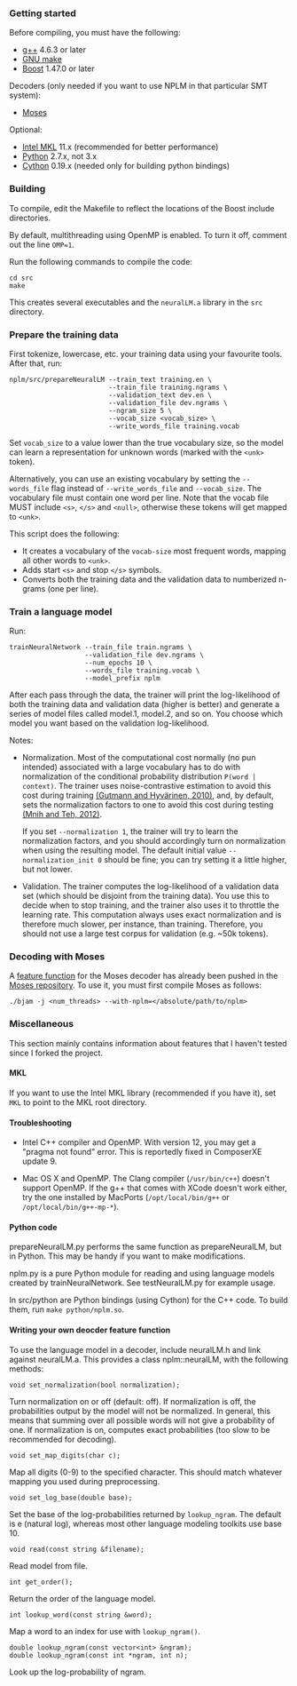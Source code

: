 ### Getting started

Before compiling, you must have the following:

* [g++](https://gcc.gnu.org/onlinedocs/gcc-3.3.6/gcc/G_002b_002b-and-GCC.html) 4.6.3 or later
* [GNU make](http://www.gnu.org/software/make/)
* [Boost](http://www.boost.org) 1.47.0 or later

Decoders (only needed if you want to use NPLM in that particular SMT system):

* [Moses](http://www.statmt.org/moses/)

Optional:

* [Intel MKL](http://software.intel.com/en-us/intel-mkl) 11.x (recommended for better performance)
* [Python](http://python.org) 2.7.x, not 3.x
* [Cython](http://cython.org) 0.19.x (needed only for building python bindings)

### Building

To compile, edit the Makefile to reflect the locations of the Boost include directories.

By default, multithreading using OpenMP is enabled. To turn it off,
comment out the line `OMP=1`.

Run the following commands to compile the code:

    cd src
    make

This creates several executables and the `neuralLM.a` library in the `src` directory.

### Prepare the training data

First tokenize, lowercase, etc. your training data using your favourite tools. After that, run:

    nplm/src/prepareNeuralLM --train_text training.en \
                             --train_file training.ngrams \
                             --validation_text dev.en \
                             --validation_file dev.ngrams \
                             --ngram_size 5 \
                             --vocab_size <vocab_size> \
                             --write_words_file training.vocab

Set `vocab_size` to a value lower than the true vocabulary size, so the model can learn a representation for unknown words (marked with the `<unk>` token).

Alternatively, you can use an existing vocabulary by setting the `--words_file`
flag instead of `--write_words_file` and `--vocab_size`. The vocabulary file
must contain one word per line. Note that the vocab file MUST include `<s>`,
`</s>` and `<null>`, otherwise these tokens will get mapped to `<unk>`.

This script does the following:
- It creates a vocabulary of the `vocab-size` most frequent words, mapping all other
  words to `<unk>`.
- Adds start `<s>` and stop `</s>` symbols.
- Converts both the training data and the validation data to numberized n-grams (one per line).

### Train a language model

Run:

    trainNeuralNetwork --train_file train.ngrams \
                       --validation_file dev.ngrams \
                       --num_epochs 10 \
                       --words_file training.vocab \
                       --model_prefix nplm

After each pass through the data, the trainer will print the
log-likelihood of both the training data and validation data (higher
is better) and generate a series of model files called model.1,
model.2, and so on. You choose which model you want based on the
validation log-likelihood.

Notes:

- Normalization. Most of the computational cost normally (no pun
 intended) associated with a large vocabulary has to do with
  normalization of the conditional probability distribution `P(word |
  context)`. The trainer uses noise-contrastive estimation to avoid
  this cost during training [(Gutmann and Hyvärinen, 2010)](http://jmlr.org/proceedings/papers/v9/gutmann10a/gutmann10a.pdf), and, by
  default, sets the normalization factors to one to avoid this cost
  during testing [(Mnih and Teh, 2012)](http://www.cs.toronto.edu/~amnih/papers/ncelm.pdf).

  If you set `--normalization 1`, the trainer will try to learn the
  normalization factors, and you should accordingly turn on
  normalization when using the resulting model. The default initial
  value `--normalization_init 0` should be fine; you can try setting it
  a little higher, but not lower.

- Validation. The trainer computes the log-likelihood of a validation
  data set (which should be disjoint from the training data). You use
  this to decide when to stop training, and the trainer also uses it
  to throttle the learning rate. This computation always uses exact
  normalization and is therefore much slower, per instance, than
  training. Therefore, you should not use a large test corpus for
  validation (e.g. ~50k tokens).

### Decoding with Moses

A [feature function](https://github.com/moses-smt/mosesdecoder/tree/master/moses/LM) for the Moses decoder has already been pushed in the [Moses
repository](https://github.com/moses-smt/mosesdecoder). To use it, you must first compile Moses as follows:

    ./bjam -j <num_threads> --with-nplm=</absolute/path/to/nplm>

### Miscellaneous

This section mainly contains information about features that I haven't tested since I forked the project.

#### MKL

If you want to use the Intel MKL library (recommended if you have it), set `MKL` to point to the MKL root directory.

#### Troubleshooting

- Intel C++ compiler and OpenMP. With version 12, you may get a
  "pragma not found" error. This is reportedly fixed in ComposerXE
  update 9.

- Mac OS X and OpenMP. The Clang compiler (`/usr/bin/c++`) doesn't
  support OpenMP. If the g++ that comes with XCode doesn't work
  either, try the one installed by MacPorts (`/opt/local/bin/g++` or
  `/opt/local/bin/g++-mp-*`).

#### Python code

prepareNeuralLM.py performs the same function as prepareNeuralLM, but in
Python. This may be handy if you want to make modifications.

nplm.py is a pure Python module for reading and using language models
created by trainNeuralNetwork. See testNeuralLM.py for example usage.

In src/python are Python bindings (using Cython) for the C++ code. To
build them, run `make python/nplm.so`.

#### Writing your own deocder feature function

To use the language model in a decoder, include neuralLM.h and link
against neuralLM.a. This provides a class nplm::neuralLM, with the
following methods:

    void set_normalization(bool normalization);

Turn normalization on or off (default: off). If normalization is off,
the probabilities output by the model will not be normalized. In
general, this means that summing over all possible words will not give
a probability of one. If normalization is on, computes exact
probabilities (too slow to be recommended for decoding).

    void set_map_digits(char c);

Map all digits (0-9) to the specified character. This should match
whatever mapping you used during preprocessing.

    void set_log_base(double base);

Set the base of the log-probabilities returned by `lookup_ngram`. The
default is e (natural log), whereas most other language modeling
toolkits use base 10.

    void read(const string &filename);

Read model from file.

    int get_order();

Return the order of the language model.

    int lookup_word(const string &word);

Map a word to an index for use with `lookup_ngram()`.

    double lookup_ngram(const vector<int> &ngram);
    double lookup_ngram(const int *ngram, int n);

Look up the log-probability of ngram.
